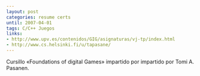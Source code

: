 ```yaml
---
layout: post
categories: resume certs
until: 2007-04-01
tags: C/C++ Juegos
links:
- http://www.upv.es/contenidos/GIG/asignaturas/vj-tp/index.html
- http://www.cs.helsinki.fi/u/tapasane/ 
---
```


Cursillo «Foundations of digital Games» impartido por impartido por Tomi A. Pasanen.
